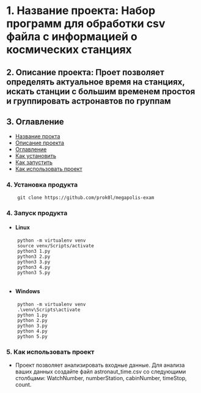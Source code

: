 # 1. Название проекта: Набор программ для обработки csv файла с информацией о космических станциях

## 2. Описание проекта: Проет позволяет определять актуальное время на станциях, искать станции с большим временем простоя и группировать астронавтов по группам

## 3. Оглавление
 - [Название прокта](#1-название-проекта-набор-программ-для-обработки-csv-файла-с-информацией-о-космических-станциях)
 - [Описание проекта](#2-описание-проекта-проет-позволяет-определять-актуальное-время-на-станциях-искать-станции-с-большим-временем-простоя-и-группировать-астронавтов-по-группам)
 - [Оглавление](#3-оглавление)
 - [Как установить](#4-установка-продукта)
 - [Как запустить](#4-запуск-продукта)
 - [Как использовать проект](#5-как-использовать-проект)

### 4. Установка продукта

```shell
    git clone https://github.com/prok0l/megapolis-exam
```

### 4. Запуск продукта

- #### Linux
```shell
    python -m virtualenv venv
    source venv/Scripts/activate
    python3 1.py
    python3 2.py
    python3 3.py
    python3 4.py
    python3 5.py
    
```

- #### Windows
```shell
    python -m virtualenv venv
    .\venv\Scripts\activate
    python 1.py
    python 2.py
    python 3.py
    python 4.py
    python 5.py
```


### 5. Как использовать проект
- Проект позволяет анализировать входные данные. Для анализа ваших данных создайте файл astronaut_time.csv со следующими
  столбцами: WatchNumber, numberStation, cabinNumber, timeStop, count. 
